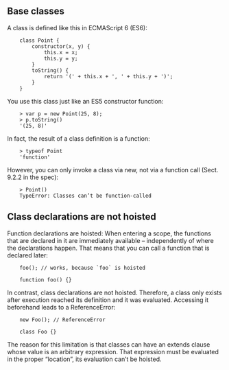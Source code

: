 ## Base classes
A class is defined like this in ECMAScript 6 (ES6):
```
    class Point {
        constructor(x, y) {
            this.x = x;
            this.y = y;
        }
        toString() {
            return '(' + this.x + ', ' + this.y + ')';
        }
    }
```
You use this class just like an ES5 constructor function:
```
    > var p = new Point(25, 8);
    > p.toString()
    '(25, 8)'
```
In fact, the result of a class definition is a function:
```
    > typeof Point
    'function'
```
However, you can only invoke a class via new, not via a function call (Sect. 9.2.2 in the spec):
```
    > Point()
    TypeError: Classes can’t be function-called
```
## Class declarations are not hoisted

Function declarations are hoisted: When entering a scope, the functions that are declared in it are immediately available – independently of where the declarations happen. That means that you can call a function that is declared later:
```
    foo(); // works, because `foo` is hoisted
    
    function foo() {}
```
In contrast, class declarations are not hoisted. Therefore, a class only exists after execution reached its definition and it was evaluated. Accessing it beforehand leads to a ReferenceError:
```
    new Foo(); // ReferenceError
    
    class Foo {}
```
The reason for this limitation is that classes can have an extends clause whose value is an arbitrary expression. That expression must be evaluated in the proper “location”, its evaluation can’t be hoisted.
